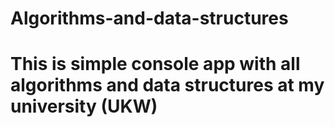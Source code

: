 # Algorithms-and-data-structures
# This is simple console app with all algorithms and data structures at my university (UKW)
